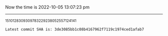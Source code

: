 Now the time is 2022-10-05 13:07:23 pm

---

<small>1510128309309783229238052557124141</small>

```txt
Latest commit SHA is: 3de3085bb1c08b4167962f7119c1974ced1afab7
```
